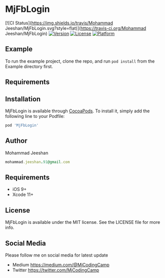 # MjFbLogin

[![CI Status](https://img.shields.io/travis/Mohammad Jeeshan/MjFbLogin.svg?style=flat)](https://travis-ci.org/Mohammad Jeeshan/MjFbLogin)
[![Version](https://img.shields.io/cocoapods/v/MjFbLogin.svg?style=flat)](https://cocoapods.org/pods/MjFbLogin)
[![License](https://img.shields.io/cocoapods/l/MjFbLogin.svg?style=flat)](https://cocoapods.org/pods/MjFbLogin)
[![Platform](https://img.shields.io/cocoapods/p/MjFbLogin.svg?style=flat)](https://cocoapods.org/pods/MjFbLogin)

## Example

To run the example project, clone the repo, and run `pod install` from the Example directory first.

## Requirements

## Installation

MjFbLogin is available through [CocoaPods](https://cocoapods.org). To install
it, simply add the following line to your Podfile:

```ruby
pod 'MjFbLogin'
```

## Author

Mohammad Jeeshan
```ruby
mohammad.jeeshan.91@gmail.com
```

## Requirements

* iOS 9+
* Xcode 11+

## License

MjFbLogin is available under the MIT license. See the LICENSE file for more info.

## Social Media 

Please follow me on social media for latest update  
* Medium https://medium.com/@MjCodingCamp
* Twitter https://twitter.com/MjCodingCamp
